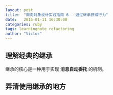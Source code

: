 ```yaml
---
layout: post
title:  "面向对象设计实践指南 6 - 通过继承获得行为"
date:   2015-01-11 16:30:00
categories: ruby
tags: learningnote refactoring
author: "Victor"
---
```


## 理解经典的继承

继承的核心是一种用于实现 **消息自动委托** 的机制。

## 弄清使用继承的地方


